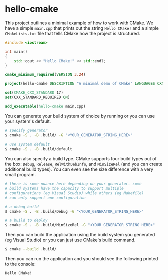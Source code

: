 # hello-cmake

This project outlines a minimal example of how to work with CMake.
We have a simple `main.cpp` that prints out the string `Hello CMake!` and a simple `CMakeLists.txt` file that tells CMake how the project is structured.

```C++
#include <iostream>

int main()
{
    std::cout << "Hello CMake!" << std::endl;
}
```

```CMake
cmake_minimum_required(VERSION 3.24)

project(hello-cmake DESCRIPTION "A minimal demo of CMake" LANGUAGES CXX)

set(CMAKE_CXX_STANDARD 17)
set(CXX_STANDARD_REQUIRED ON)

add_executable(hello-cmake main.cpp)
```

You can generate your build system of choice by running or you can use your system's default.

```bash
# specify generator
$ cmake -S . -B .build/ -G "<YOUR_GENERATOR_STRING_HERE>"

# use system default
$ cmake -S . -B .build/default
```

You can also specify a build type.
CMake supports four build types out of the box: `Debug`, `Release`, `RelWithDebInfo`, and `MinSizeRel` (and you can create additional build types).
You can even see the size difference with a very small program.

```bash
# there is some nuance here depending on your generator. some
# build systems have the capacity to support multiple
# configurations (eg Visual Studio) while others (eg Makefile)
# can only support one configuration

# a debug build
$ cmake -S . -B .build/Debug -G "<YOUR_GENERATOR_STRING_HERE>"

# a build to deploy
$ cmake -S . -B .build/MinSizeRel -G "<YOUR_GENERATOR_STRING_HERE>"
```

Then you can build the application using the build system you generated (eg Visual Studio) or you can just use CMake's build command.

```bash
$ cmake --build .build/
```

Then you can run the application and you should see the following printed to the console:

```
Hello CMake!
```